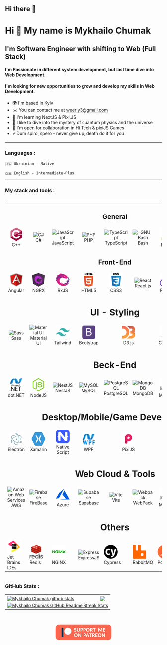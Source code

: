 ## Hi there 👋

<!--
**Weerly/Weerly** is a ✨ _special_ ✨ repository because its `README.md` (this file) appears on your GitHub profile.

Here are some ideas to get you started:

- 🔭 I’m currently working on ...
- 🌱 I’m currently learning ...
- 👯 I’m looking to collaborate on ...
- 🤔 I’m looking for help with ...
- 💬 Ask me about ...
- 📫 How to reach me: ...
- 😄 Pronouns: ...
- ⚡ Fun fact: ...
-->

Hi 👋 My name is Mykhailo Chumak
================================

I'm Software Engineer with shifting to Web (Full Stack)
-------------------------------------------------------

#### I'm Passionate in different system development, but last time dive into Web Development.<br/>
#### I'm looking for new opportunities to grow and develop my skills in Web Development.<br/>

* 🌍 I'm based in Kyiv
* ✉️ You can contact me at [weerly3@gmail.com](mailto:weerly3@gmail.com)
* 🧠 I'm learning NextJS & Pixi.JS
* 🔭 I like to dive into the mystery of quantum physics and the universe
* 🤝 I'm open for collaboration in Hi Tech & pixiJS Games
* ⚡ Dum spiro, spero - never give up, death do it for you
---
### Languages :

````
🇺🇦 Ukrainian - Native
````

````
🇬🇧 English - Intermediate-Plus
````
----------------------------------------------------

### My stack and tools :

<div style="display: flex; align-items: flex-start; align: center">
    <table>
        <tr align="center">
             <td align="center"  width="88" colspan="9">
                 <h2>General</h2>
            </td>
        </tr>
        <tr>
             <td align="center"  width="88">
                <img src="./images/cplusplus-original.svg" width="44" height="44" alt="C++" />
                <br>C++
            </td>
            <td align="center" width="88">
                <img src="https://raw.githubusercontent.com/danielcranney/readme-generator/main/public/icons/skills/csharp-colored.svg" width="44" height="44" alt="C#" />
                <br>C#
            </td>
            <td align="center" width="88">
                <img src="https://raw.githubusercontent.com/danielcranney/readme-generator/main/public/icons/skills/javascript-colored.svg" width="44" height="44" alt="JavaScript" />
                <br>JavaScript
            </td>
            <td align="center" width="88">
                <img src="https://raw.githubusercontent.com/danielcranney/readme-generator/main/public/icons/skills/php-colored.svg" width="44" height="44" alt="PHP" />
                <br>PHP
            </td>
            <td align="center" width="88">
                <img src="https://raw.githubusercontent.com/danielcranney/readme-generator/main/public/icons/skills/typescript-colored.svg" width="44" height="44" alt="TypeScript" />
                <br>TypeScript
            </td>
            <td align="center" width="88">
                <img src="https://raw.githubusercontent.com/danielcranney/readme-generator/main/public/icons/skills/gnubash.svg" width="44" height="44" alt="GNU Bash" />
                <br>Bash
            </td>
            <td align="center" width="88">
                <img src="./images/linux-original.svg" alt="Node.js" width="44" height="44"/>
                <br>Linux
            </td>
            <td align="center" width="88">
                <img src="./images/powershell.png" alt="SQL" width="44" height="44"/>
                <br>Powershell
            </td>
            <td align="center" width="88">
                <img src="https://raw.githubusercontent.com/danielcranney/readme-generator/main/public/icons/skills/git-colored.svg" width="44" height="44" alt="Git" />
                <br>Git
            </td>
        </tr>
        <tr>
             <td align="center"  width="88" colspan="9">
                <h2>Front-End</h2>
            </td>
        </tr>
        <tr>
            <td align="center" width="88">
                <img src="./images/angularjs-original.svg" alt="Angular" width="44" height="44"/>
                <br>Angular
            </td>
            <td align="center" width="88">
                <img src="./images/ngrx.svg" alt="ngrx" width="44" height="44"/>
                <br>NGRX
            </td>
            <td align="center" width="88">
                <img src="./images/rxjs.svg" alt="RxJS" width="44" height="44"/>
                <br>RxJS
            </td>
             <td align="center"  width="88">
                <img src="./images/html5-original-wordmark.svg" alt="HTML5" width="44" height="44"/>
                <br>HTML5
            </td>
            <td align="center" width="88">
                <img src="./images/css3-original-wordmark.svg" alt="CSS3" width="44" height="44"/>
                <br>CSS3
            </td>
            <td align="center" width="88">
                <img src="https://raw.githubusercontent.com/danielcranney/readme-generator/main/public/icons/skills/react-colored.svg" width="44" height="44" alt="React" />
                <br>React.js
            </td>
            <td align="center" width="88">
                <img src="./images/redux-original.svg" alt="React" width="44" height="44"/>
                <br>Redux
            </td>
            <td align="center" width="88">
                <img src="images/solidjs.svg" width="44" height="44" alt="SolidJS" />
                <br>SolidJS
            </td>
            <td align="center" width="88">
                <img src="images/svelte.svg" alt="SQL" width="44" height="44"/>
                <br>Svelte
            </td>
        </tr>
        <tr>
            <td align="center"  width="88" colspan="9">
                <h1>UI - Styling</h1>
            </td>
        </tr>
        <tr>
            <td align="center" width="88">
                <img src="https://raw.githubusercontent.com/danielcranney/readme-generator/main/public/icons/skills/sass-colored.svg" width="44" height="44" alt="Sass" />
                <br>Sass
            </td>
            <td align="center" width="88"> 
                <img src="https://raw.githubusercontent.com/danielcranney/readme-generator/main/public/icons/skills/materialui-colored.svg" width="36" height="36" alt="Material UI" />
                <br>Material UI
            </td>
            <td align="center"  width="88">
                <img src="./images/tailwindcss.svg" alt="Tailwind" width="44" height="44"/>
                <br>Tailwind
            </td>
            <td align="center" width="88">
                <img src="./images/bootstrap-plain.svg" alt="Bootstrap" width="44" height="44"/>
                <br>Bootstrap
            </td>
            <td align="center" width="88" colspan="2">
                <img src="./images/d3js-original.svg" alt="D3JS" width="44" height="44"/>
                <br>D3.js
            </td>
            <td align="center" width="88">
                <img src="./images/chart_js.svg" alt="SQL" width="44" height="44"/>
                <br>Chart.js
            </td>
            <td align="center" width="88">
                <img src="https://raw.githubusercontent.com/danielcranney/readme-generator/main/public/icons/skills/photoshop-colored-dark.svg" width="44" height="44" alt="Photoshop" />
                <br>Photoshop
            </td>
            <td align="center" width="88">
                <img src="./images/figma-icon.svg" alt="Figma" width="44" height="44"/>
                <br>Figma
            </td>
        </tr>
        <tr>
            <td align="center"  width="88" colspan="9">
                <h1>Beck-End</h1>
            </td>
        </tr>
        <tr>
            <td align="center" width="88">
                <img src="./images/dot-net-original-wordmark.svg" alt=".NET" width="44" height="44"/>
                <br>dot.NET
            </td>
            <td align="center"  width="88">
                <img src="./images/nodejs-colored.svg" alt="NodeJS" width="44" height="44"/>
                <br>NodeJS
            </td>
            <td align="center" width="88"> 
                <img src="https://raw.githubusercontent.com/danielcranney/readme-generator/main/public/icons/skills/nestjs-colored.svg" width="44" height="44" alt="NestJS" />
                <br>NestJS
            </td>
            <td align="center" width="88">
                <img src="https://raw.githubusercontent.com/danielcranney/readme-generator/main/public/icons/skills/mysql-colored.svg" width="44" height="44" alt="MySQL" />
                <br>MySQL
            </td>
            <td align="center" width="88">
                <img src="https://raw.githubusercontent.com/danielcranney/readme-generator/main/public/icons/skills/postgresql-colored.svg" width="44" height="44" alt="PostgreSQL" />
                <br>PostgreSQL
            </td>
            <td align="center" width="88">
                <img src="https://raw.githubusercontent.com/danielcranney/readme-generator/main/public/icons/skills/mongodb-colored.svg" width="44" height="44" alt="MongoDB" />
                <br>MongoDB
            </td>
            <td align="center" width="88">
                <img src="./images/mssql.svg" alt="" width="44" height="44"/>
                <br>MSSQL
            </td>
            <td align="center" width="88">
                <img src="https://raw.githubusercontent.com/danielcranney/readme-generator/main/public/icons/skills/nextjs-colored-dark.svg" width="44" height="44" alt="NextJs" />
                <br>NextJs
            </td>
            <td align="center" width="88">
                <img src="https://raw.githubusercontent.com/danielcranney/readme-generator/main/public/icons/skills/laravel-colored.svg" width="44" height="44" alt="Laravel" />
                <br>Laravel
            </td>
        </tr>
        <tr>
            <td align="center"  width="88" colspan="9">
                <h1>Desktop/Mobile/Game Developing</h1>
            </td>
        </tr>
        <tr>
            <td align="center" width="88">
                <img src="./images/electron-original.svg" alt="Electron" width="44" height="44"/>
                <br>Electron
            </td>
            <td align="center"  width="88">
                <img src="./images/xamarin.svg" alt="Xamarin" width="44" height="44"/>
                <br>Xamarin
            </td>
            <td align="center" width="88"> 
                <img src="./images/nativescript.svg" width="44" height="44" alt="Native Script" />
                <br>Native Script
            </td>
            <td align="center" width="88">
                <img src="./images/wpf.png" width="44" height="44" alt="WPF" />
                <br>WPF
            </td>
            <td align="center" width="88" colspan="2">
                <img src="./images/pixijs-logo-mark-light.svg" width="44" height="44" alt="PixiJS" />
                <br>PixiJS
            </td>
            <td align="center" width="88" colspan="2">
                <img src="./images/unity3d-icon.svg" width="44" height="44" alt="MongoDB" />
                <br>Unity3D
            </td>
            <td align="center" width="88">
                <img src="https://raw.githubusercontent.com/danielcranney/readme-generator/main/public/icons/skills/arduino-colored.svg" width="44" height="44" alt="Arduino" />
                <br>Arduino
            </td>
        </tr>
        <tr>
            <td align="center"  width="88" colspan="9">
                <h1>Web Cloud & Tools</h1>
            </td>
        </tr>
        <tr>
            <td align="center" width="88">
                <img src="https://raw.githubusercontent.com/danielcranney/readme-generator/main/public/icons/skills/aws-colored-dark.svg" width="44" height="44" alt="Amazon Web Services" />
                <br>AWS
            </td>
            <td align="center"  width="88">
                <img src="https://raw.githubusercontent.com/danielcranney/readme-generator/main/public/icons/skills/firebase-colored.svg" width="44" height="44" alt="Firebase" />
                <br>FireBase
            </td>
            <td align="center" width="88"> 
                <img src="./images/microsoft_azure-icon.svg" width="44" height="44" alt="NestJS" />
                <br>Azure
            </td>
            <td align="center" width="88">
                <img src="https://raw.githubusercontent.com/danielcranney/readme-generator/main/public/icons/skills/supabase-colored.svg" width="44" height="44" alt="Supabase" />
                <br>Supabase
            </td>
            <td align="center" width="88">
                <img src="https://raw.githubusercontent.com/danielcranney/readme-generator/main/public/icons/skills/vite-colored.svg" width="44" height="44" alt="Vite" />
                <br>Vite
            </td>
            <td align="center" width="88">
                <img src="https://raw.githubusercontent.com/danielcranney/readme-generator/main/public/icons/skills/webpack-colored.svg" width="44" height="44" alt="Webpack" />
                <br>WebPack
            </td>
            <td align="center" width="88">
                <img src="./images/mssql.svg" alt="" width="44" height="44"/>
                <br>MSSQL
            </td>
            <td align="center" width="88">
                <img src="https://raw.githubusercontent.com/danielcranney/readme-generator/main/public/icons/skills/nextjs-colored-dark.svg" width="44" height="44" alt="NextJs" />
                <br>NextJs
            </td>
            <td align="center" width="88">
                <img src="https://raw.githubusercontent.com/danielcranney/readme-generator/main/public/icons/skills/docker-colored.svg" width="44" height="44" alt="Docker" />
                <br>Docker
            </td>
        </tr>
        <tr>
            <td align="center"  width="88" colspan="9">
                <h1>Others</h1>
            </td>
        </tr>
        <tr>
            <td>
                <img src="./images/jetBrains.svg" width="44" height="44" alt="Jet Brains" />
                <br>Jet Brains IDEs
            </td>
            <td>
                <img src="./images/redis-original-wordmark.svg" width="44" height="44" alt="VS Code" />
                <br>Redis
            </td>
            <td>
                <img src="./images/nginx-original.svg" width="44" height="44" alt="NGINX" />
                <br>NGINX
            </td>
            <td>
                <img src="https://raw.githubusercontent.com/danielcranney/readme-generator/main/public/icons/skills/express-colored-dark.svg" width="44" height="44" alt="Express" />
                <br>ExpressJS
            </td>
            <td>
                <img src="./images/cypress.svg" width="44" height="44" alt="Cypress" />
                <br>Cypress
            </td>
            <td>
                <img src="./images/rabbitmq-icon.svg" width="44" height="44" alt="RabbitMQ" />
                <br>RabbitMQ
            </td>
            <td>
                <img src="./images/getpostman-icon.svg" width="44" height="44" alt="Postman" />
                <br>Postman
            </td>
            <td>
                <img src="./images/chrome_ext.png" width="44" height="44" alt="Chrome Exts" />
                <br>Chrome Extensions
            </td>
            <td>
                <img src="./images/vagrantup-icon.svg" width="44" height="44" alt="Vagrant" />
                <br>Vagrant
            </td>
        </tr>
    </table>
</div>

### GitHub Stats :

<table align="center">
  <tr>
  <td>
  <a href="https://github.com/Weerly/github-readme-stats"><img align="center" src="https://github-readme-stats.vercel.app/api?username=Weerly&show_icons=true&include_all_commits=true&theme=buefy&hide_border=true" alt="Mykhailo Chumak github stats" /></a>
  </td>
  <td>
  <a href="https://github.com/Weerly/github-readme-stats"><img align="center" src="https://github-readme-stats.vercel.app/api/top-langs/?username=Weerly&layout=compact&theme=buefy&hide_border=true" /></a>
  </td>
  </tr>
  <tr>
  <td colspan=2 align="center">
  <a href="https://git.io/streak-stats"> <img src="http://github-readme-streak-stats.herokuapp.com?user=Weerly&hide_border=true&background=f6f8fa&currStreakLabel=000000&date_format=j%20M%5B%20Y%5D" alt="Mykhailo Chumak GitHub Readme Streak Stats" /> </a>
  </td>
  </tr>
</table>

<br>

<br>

<div align="center">
<a href="patreon.com/user?u=49080362" target="_blank"><img src="images/patreon_button.png" alt="support me on Patreon" style="height: 50px !important;width: 180px !important;" ></a>
</div>
